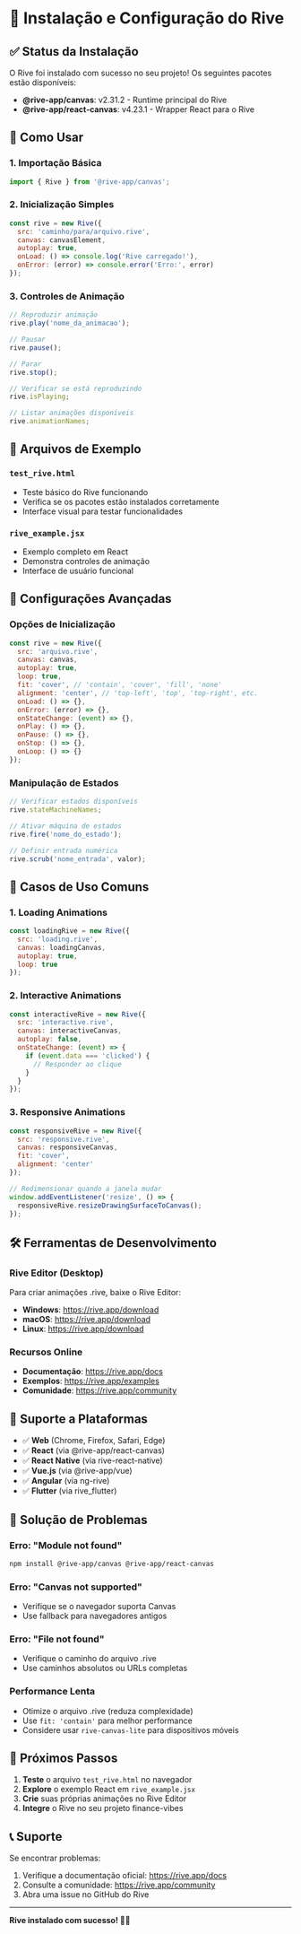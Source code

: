 # 🎨 Instalação e Configuração do Rive

## ✅ Status da Instalação

O Rive foi instalado com sucesso no seu projeto! Os seguintes pacotes estão disponíveis:

- **@rive-app/canvas**: v2.31.2 - Runtime principal do Rive
- **@rive-app/react-canvas**: v4.23.1 - Wrapper React para o Rive

## 🚀 Como Usar

### 1. Importação Básica

```javascript
import { Rive } from '@rive-app/canvas';
```

### 2. Inicialização Simples

```javascript
const rive = new Rive({
  src: 'caminho/para/arquivo.rive',
  canvas: canvasElement,
  autoplay: true,
  onLoad: () => console.log('Rive carregado!'),
  onError: (error) => console.error('Erro:', error)
});
```

### 3. Controles de Animação

```javascript
// Reproduzir animação
rive.play('nome_da_animacao');

// Pausar
rive.pause();

// Parar
rive.stop();

// Verificar se está reproduzindo
rive.isPlaying;

// Listar animações disponíveis
rive.animationNames;
```

## 📁 Arquivos de Exemplo

### `test_rive.html`
- Teste básico do Rive funcionando
- Verifica se os pacotes estão instalados corretamente
- Interface visual para testar funcionalidades

### `rive_example.jsx`
- Exemplo completo em React
- Demonstra controles de animação
- Interface de usuário funcional

## 🔧 Configurações Avançadas

### Opções de Inicialização

```javascript
const rive = new Rive({
  src: 'arquivo.rive',
  canvas: canvas,
  autoplay: true,
  loop: true,
  fit: 'cover', // 'contain', 'cover', 'fill', 'none'
  alignment: 'center', // 'top-left', 'top', 'top-right', etc.
  onLoad: () => {},
  onError: (error) => {},
  onStateChange: (event) => {},
  onPlay: () => {},
  onPause: () => {},
  onStop: () => {},
  onLoop: () => {}
});
```

### Manipulação de Estados

```javascript
// Verificar estados disponíveis
rive.stateMachineNames;

// Ativar máquina de estados
rive.fire('nome_do_estado');

// Definir entrada numérica
rive.scrub('nome_entrada', valor);
```

## 🎯 Casos de Uso Comuns

### 1. Loading Animations
```javascript
const loadingRive = new Rive({
  src: 'loading.rive',
  canvas: loadingCanvas,
  autoplay: true,
  loop: true
});
```

### 2. Interactive Animations
```javascript
const interactiveRive = new Rive({
  src: 'interactive.rive',
  canvas: interactiveCanvas,
  autoplay: false,
  onStateChange: (event) => {
    if (event.data === 'clicked') {
      // Responder ao clique
    }
  }
});
```

### 3. Responsive Animations
```javascript
const responsiveRive = new Rive({
  src: 'responsive.rive',
  canvas: responsiveCanvas,
  fit: 'cover',
  alignment: 'center'
});

// Redimensionar quando a janela mudar
window.addEventListener('resize', () => {
  responsiveRive.resizeDrawingSurfaceToCanvas();
});
```

## 🛠️ Ferramentas de Desenvolvimento

### Rive Editor (Desktop)
Para criar animações .rive, baixe o Rive Editor:
- **Windows**: https://rive.app/download
- **macOS**: https://rive.app/download  
- **Linux**: https://rive.app/download

### Recursos Online
- **Documentação**: https://rive.app/docs
- **Exemplos**: https://rive.app/examples
- **Comunidade**: https://rive.app/community

## 📱 Suporte a Plataformas

- ✅ **Web** (Chrome, Firefox, Safari, Edge)
- ✅ **React** (via @rive-app/react-canvas)
- ✅ **React Native** (via rive-react-native)
- ✅ **Vue.js** (via @rive-app/vue)
- ✅ **Angular** (via ng-rive)
- ✅ **Flutter** (via rive_flutter)

## 🚨 Solução de Problemas

### Erro: "Module not found"
```bash
npm install @rive-app/canvas @rive-app/react-canvas
```

### Erro: "Canvas not supported"
- Verifique se o navegador suporta Canvas
- Use fallback para navegadores antigos

### Erro: "File not found"
- Verifique o caminho do arquivo .rive
- Use caminhos absolutos ou URLs completas

### Performance Lenta
- Otimize o arquivo .rive (reduza complexidade)
- Use `fit: 'contain'` para melhor performance
- Considere usar `rive-canvas-lite` para dispositivos móveis

## 🎉 Próximos Passos

1. **Teste** o arquivo `test_rive.html` no navegador
2. **Explore** o exemplo React em `rive_example.jsx`
3. **Crie** suas próprias animações no Rive Editor
4. **Integre** o Rive no seu projeto finance-vibes

## 📞 Suporte

Se encontrar problemas:
1. Verifique a documentação oficial: https://rive.app/docs
2. Consulte a comunidade: https://rive.app/community
3. Abra uma issue no GitHub do Rive

---

**Rive instalado com sucesso! 🎨✨**
